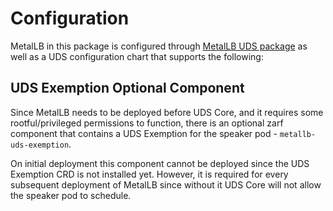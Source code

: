 # Configuration

MetalLB in this package is configured through [MetalLB UDS package](https://github.com/uds-packages/metallb/) as well as a UDS configuration chart that supports the following:

## UDS Exemption Optional Component

Since MetalLB needs to be deployed before UDS Core, and it requires some rootful/privileged permissions to function, there is an optional zarf component that contains a UDS Exemption for the speaker pod - `metallb-uds-exemption`.

On initial deployment this component cannot be deployed since the UDS Exemption CRD is not installed yet. However, it is required for every subsequent deployment of MetalLB since without it UDS Core will not allow the speaker pod to schedule.
